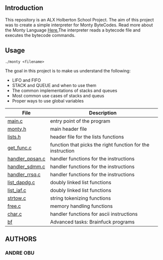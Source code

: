 ## Introduction
This repository is an ALX Holberton School Project. The aim of this project was to create a simple interpreter for Monty ByteCodes. Read more about the Monty Language [Here.](https://montyscoconut.github.io/)The interpreter reads a bytecode file and executes the bytecode commands.

## Usage
```./monty <filename>```


The goal in this project is to make us understand the following:
* LIFO and FIFO
* STACK and QUEUE and when to use them
* The common implementations of stacks and queues
* Most common use cases of stacks and queus
* Proper ways to use global variables


File | Description
---- | -----------
[main.c](./main.c) | entry point of the program
[monty.h](./monty.h) | main header file
[lists.h](./lists.h) | header file for the lists functions
[get_func.c](./get_func.c) | function that picks the right function for the instruction
[handler_ppsan.c](./handler_ppsan.c) | handler functions for the instructions
[handler_sdmm.c](./handler_sdmm.c) | handler functions for the instructions
[handler_rrsq.c](./handler_rrsq.c) | handler functions for the instructions
[list_dapdg.c](./list_dapdg.c) | doubly linked list functions
[list_iaf.c](./list_iaf.c) | doubly linked list functions
[strtow.c](./strtok.c) | string tokenizing functions
[free.c](./free.c) | memory handling functions
[char.c](./char.c) | handler functions for ascii instructions
[bf](./bf) | Advanced tasks: Brainfuck programs


## AUTHORS

### ANDRE OBU

